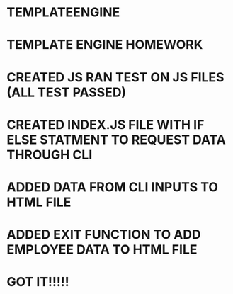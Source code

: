 # TEMPLATEENGINE
# TEMPLATE ENGINE HOMEWORK
# CREATED JS RAN TEST ON JS FILES (ALL TEST PASSED)
# CREATED INDEX.JS FILE WITH IF ELSE STATMENT TO REQUEST DATA THROUGH CLI
# ADDED DATA FROM CLI INPUTS TO HTML FILE
# ADDED EXIT FUNCTION TO ADD EMPLOYEE DATA TO HTML FILE
# GOT IT!!!!!

